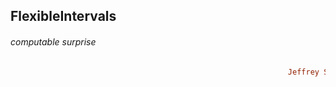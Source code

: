 ## FlexibleIntervals
###### computable surprise
```ruby
                                                              Jeffrey Sarnoff © 2016-Mar-22 at New York
```
